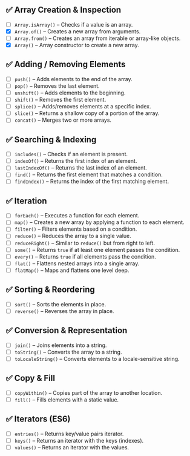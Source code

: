 ## ✅ Array Creation & Inspection

- [ ] `Array.isArray()` – Checks if a value is an array.
- [x] `Array.of()` – Creates a new array from arguments.
- [ ] `Array.from()` – Creates an array from iterable or array-like objects.
- [x] `Array()` – Array constructor to create a new array.

## ✅ Adding / Removing Elements

- [ ] `push()` – Adds elements to the end of the array.
- [ ] `pop()` – Removes the last element.
- [ ] `unshift()` – Adds elements to the beginning.
- [ ] `shift()` – Removes the first element.
- [ ] `splice()` – Adds/removes elements at a specific index.
- [ ] `slice()` – Returns a shallow copy of a portion of the array.
- [ ] `concat()` – Merges two or more arrays.

## ✅ Searching & Indexing

- [ ] `includes()` – Checks if an element is present.
- [ ] `indexOf()` – Returns the first index of an element.
- [ ] `lastIndexOf()` – Returns the last index of an element.
- [ ] `find()` – Returns the first element that matches a condition.
- [ ] `findIndex()` – Returns the index of the first matching element.

## ✅ Iteration

- [ ] `forEach()` – Executes a function for each element.
- [ ] `map()` – Creates a new array by applying a function to each element.
- [ ] `filter()` – Filters elements based on a condition.
- [ ] `reduce()` – Reduces the array to a single value.
- [ ] `reduceRight()` – Similar to `reduce()` but from right to left.
- [ ] `some()` – Returns `true` if at least one element passes the condition.
- [ ] `every()` – Returns `true` if all elements pass the condition.
- [ ] `flat()` – Flattens nested arrays into a single array.
- [ ] `flatMap()` – Maps and flattens one level deep.

## ✅ Sorting & Reordering

- [ ] `sort()` – Sorts the elements in place.
- [ ] `reverse()` – Reverses the array in place.

## ✅ Conversion & Representation

- [ ] `join()` – Joins elements into a string.
- [ ] `toString()` – Converts the array to a string.
- [ ] `toLocaleString()` – Converts elements to a locale-sensitive string.

## ✅ Copy & Fill

- [ ] `copyWithin()` – Copies part of the array to another location.
- [ ] `fill()` – Fills elements with a static value.

## ✅ Iterators (ES6)

- [ ] `entries()` – Returns key/value pairs iterator.
- [ ] `keys()` – Returns an iterator with the keys (indexes).
- [ ] `values()` – Returns an iterator with the values.

